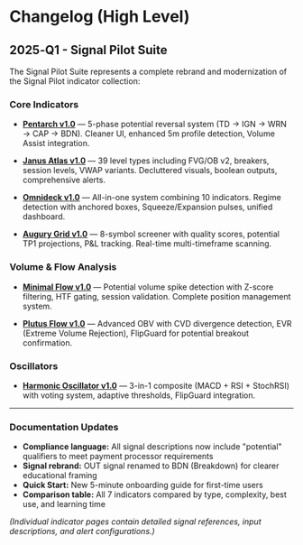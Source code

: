# Changelog (High Level)

## 2025‑Q1 - <span class="signal-pilot-brand">Signal Pilot</span> Suite

The <span class="signal-pilot-brand">Signal Pilot</span> Suite represents a complete rebrand and modernization of the <span class="signal-pilot-brand">Signal Pilot</span> indicator collection:

### Core Indicators

- **[Pentarch v1.0](pentarch-v10.md)** — 5-phase potential reversal system (TD → IGN → WRN → CAP → BDN). Cleaner UI, enhanced 5m profile detection, Volume Assist integration.

- **[Janus Atlas v1.0](janus-atlas-v10.md)** — 39 level types including FVG/OB v2, breakers, session levels, VWAP variants. Decluttered visuals, boolean outputs, comprehensive alerts.

- **[Omnideck v1.0](omnideck-v10.md)** — All-in-one system combining 10 indicators. Regime detection with anchored boxes, Squeeze/Expansion pulses, unified dashboard.

- **[Augury Grid v1.0](augury-grid-v10.md)** — 8-symbol screener with quality scores, potential TP1 projections, P&L tracking. Real-time multi-timeframe scanning.

### Volume & Flow Analysis

- **[Minimal Flow v1.0](minimal-flow-v10.md)** — Potential volume spike detection with Z-score filtering, HTF gating, session validation. Complete position management system.

- **[Plutus Flow v1.0](plutus-flow-v10.md)** — Advanced OBV with CVD divergence detection, EVR (Extreme Volume Rejection), FlipGuard for potential breakout confirmation.

### Oscillators

- **[Harmonic Oscillator v1.0](harmonic-oscillator-v10.md)** — 3-in-1 composite (MACD + RSI + StochRSI) with voting system, adaptive thresholds, FlipGuard integration.

---

### Documentation Updates
- **Compliance language:** All signal descriptions now include "potential" qualifiers to meet payment processor requirements
- **Signal rebrand:** OUT signal renamed to BDN (Breakdown) for clearer educational framing
- **Quick Start:** New 5-minute onboarding guide for first-time users
- **Comparison table:** All 7 indicators compared by type, complexity, best use, and learning time

*(Individual indicator pages contain detailed signal references, input descriptions, and alert configurations.)*
